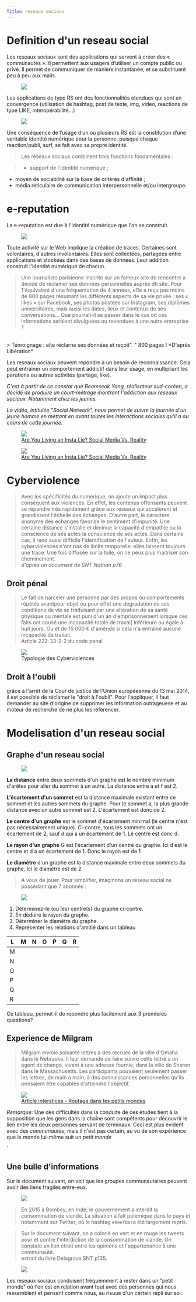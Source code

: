 ```yaml
---
Title: reseaux sociaux
---
```


# Definition d'un reseau social

Les reseaux sociaux sont des applications qui servent à créer des « communautés ». Il permettent aux usagers d’utiliser un compte public ou privé. 
Il permet de communiquer de manière instantanée, et se substituent peu à peu aux mails. 

<figure>

  <img src="../images/rs6.png">

</figure>

Les applications de type RS ont des fonctionnalités étendues qui sont en convergence (utilisation de hashtag, post de texte, img, video, reactions de type LIKE, interopérabilité…)

<figure>

  <img src="../images/rs5.png">

</figure>

Une conséquence de l’usage d’un ou plusieurs RS est la constitution d’une veritable identité numérique pour la personne, puisque chaque reaction/publi, surf, se fait avec sa propre identité.

> Les réseaux sociaux combinent trois fonctions fondamentales :

> - support de l'identité numérique ;
- moyen de sociabilité sur la base de critères d'affinité ; 
- média réticulaire de communication interpersonnelle et/ou intergroupe.

# e-reputation
La e-reputation est due à l'identité numérique que l'on se construit.

<figure>
  <div>
  <img src="../images/rs3.png">
 </div>
</figure>

Toute activité sur le Web implique la création de traces. Certaines sont volontaires, d'autres involontaires. Elles sont collectées, partagées entre applications et stockées dans des bases de données. Leur addition construit l'identité numérique de chacun.

> Une iournaliste parisienne inscrite sur un fameux site de rencontre a décidé de réclamer ses données personnelles auprès dti site.
Pour 1'équivalent d'une fréquentation de 4 années, el1e a reçu
pas moins de 800 pages résumant les différents aspects de sa vie privée : ses « likes » sur Facebook, ses photos postées sur Instagram, ses diplômes universitaires, mais aussi ies dates, lieux et contenus de ses conversations... Que pourrait-il se passer dans le cas oit
ces informations seraient divulguées ou revendues à une autre entreprise ?
<br>
> Ténroignage : elte réclarne ses données et reçoit". " 800 pages !
*D'après Libération*

Les reseaux sociaux peuvent repondre à un besoin de reconnaissance. Cela peut entrainer un comportement addictif dans leur usage, en multipliant les parutions ou autres activités (partage, like).

*C'est à partir de ce constat que Beomseok Yang, réalisateur sud-coréen, a décidé de produire un court-métrage montrant l'addiction aux réseaux sociaux. Notamment chez les jeunes.*

*La vidéo, intitulée "Social Network", nous permet de suivre la journée d'un jeune homme en mettant en avant toutes les interactions sociales qu'il a au cours de cette journée.*

<figure>
  <a href="https://youtu.be/QBHMO7PRqs0">
  <img src="../images/rs_video1.png">
  <figcaption>Are You Living an Insta Lie? Social Media Vs. Reality</figcaption></a>
</figure>

<figure>
  <a href="https://youtu.be/0EFHbruKEmw">
  <img src="../images/rs_video2.png">
  <figcaption>Are You Living an Insta Lie? Social Media Vs. Reality</figcaption></a>
</figure>

# Cyberviolence

> Avec Ies spécificités du numérique, on ajoute un impact plus conséquent aux violences. En effet, les contenus offensants peuvent se répandre très rapidement grâce aux reseaux qui accelerent et grandissent l'échelle des échanges. D'autre part, le caractere anonyme des echanges favorise le sentiment d'impunité. Une certaine distance s'installe et diminue la capacité d'empathie ou la conscience de ses actes
la conscience de ses actes.
Dans certains cas, il rend aussi difficile l'identification de l'auteur. Enfin, les cyberviolences n'ont pas de limite temporelle: elles laissent toujours une trace. Une fois diffusée sur la toile, on ne peux plus maitriser son cheminement.<br><i>d'après un document de SNT Nathan p76</i>

## Droit pénal
> Le fait de harceler une personne par des propos ou comportements répétés avantpour objet ou pour effet une dégradation de ses conditions de vie se traduisant par une altération de sa santé physique ou mentale est puni d'un an d'emprisonnement lorsque ces faits ont causé une incapacité totale de travai[ inférieure ou égale à huit jours. Ou et de 15 000 € d'amende si cela n'a entraîné aucune incapacité de travait.<br> Article 222-33-2-2 du code penal

<figure>

  <img src="../images/rs2.png">
 <figcaption>Typologie des Cyberviolences</figcaption>
</figure>

## Droit à l'oubli
grâce à l'arrêt de la Cour de justice de l'Union européeenne du 13 mai 2014, il est possible de réclamer le "droit à l'oubli". Pour l'appliquer, il faut demander au site d'origine de supprimer les information outrageuese et au moteur de recherche de ne plus les référencer.


# Modelisation d'un reseau social
## Graphe d'un reseau social
<figure>

  <img src="../images/rs8.png">

</figure>

**La distance** entre deux sommets d'un graphe est le nombre minimum d'arêtes pour aller du sommet à un autre. La distance entre a et f est 2.

**L'écartement d'un sommet** est la distance maximale existant entre ce sommet et les autres sommets du graphe. Pour le sommet a, la plus grande distance avec un autre sommet est 2. L'écartement est donc de 2.

**Le centre d'un graphe** est le sommet d'écartement minimal (le centre n'est pas nécessairement unique). Ci-contre, tous les sommets ont un écartement de 2, sauf d qui a un écartement de 1. Le centre est donc d.

**Le rayon d'un graphe** G est l'écartement d'un centre du graphe. Ici d est le centre et d a un écartement de 1. Donc le rayon est de 1

**Le diamètre** d'un graphe est la distance maximale entre deux sommets du graphe. Ici le diamètre est de 2.

> A vous de jouer. Pour simplifier, imaginons un réseau social ne possédant que 7 abonnés :

<figure>

  <img src="../images/rs9.png">

</figure>

1. Déterminez-le (ou les) centre(s) du graphe ci-contre.
2. En déduire le rayon du graphe.
3. Déterminer le diamètre du graphe.
4. Représenter les relations d'amitié dans un tableau

| L | M | N | O | P | Q | R |
| --- |--- | --- | --- | --- | --- | --- |
| M | |  |  |  |  |  |
| N | |  |  |  |  |  |
| O | |  |  |  |  |  |
| P | |  |  |  |  |  |
| Q | |  |  |  |  |  |
| R | |  |  |  |  |  |

Ce tableau, permet-il de repondre plus facilement aux 3 premieres questions?

## Experience de Milgram
> Milgram envoie soixante lettres à des recrues de la ville d'Omaha dans le Nebraska. Il leur demande de faire suivre cette lettre à un agent de change, vivant à une adresse fournie, dans la ville de Sharon dans le Massachusetts. Les participants pouvaient seulement passer les lettres, de main à main, à des connaissances personnelles qu'ils pensaient être capables d'atteindre l'objectif.

<figure>

  <img src="../images/rs10.gif">
<figcaption><a href="https://interstices.info/routage-dans-les-petits-mondes">Article interstices - Routage dans les petits mondes</a></figcaption>
</figure>

*Remarque*: Une des difficultés dans la conduite de ces études tient à la supposition que les gens dans la chaîne sont compétents pour découvrir le lien entre les deux personnes servant de terminaux. Ceci est plus evident avec des *communautés*, mais il n'est pas certain, au vu de son expérience que le monde lui-même suit un *petit monde*



`
## Une bulle d'informations
Sur le document suivant, on voit que les groupes communautaires peuvent avoir des liens fragiles entre-eux.

<figure>

  <img src="../images/rs7.png">

</figure>

> En 2015 à Bombey, en Inde, le gouvernement a interdit la consommation de viande. La situation a fait polemique dans le pays et notamment sur Twitter, où le hashtag `#BeefBar`a été largement repris.

> Sur le document suivant, on a colorié en vert et en rouge les tweets pour et contre l'interdiction de la consommation de viande. On constate un lien étroit entre les opinions et l'appartenance à une communauté.<br> extrait du livre Delagrave SNT p135.

<figure>

  <img src="../images/rs11.png">

</figure>

Les reseaux sociaux conduisent fréquemment à rester dans un "petit monde" où l'on est en relation avant tout avec des personnes qui nous ressemblent et pensent comme nous, au risuue d'un certain repli sur soi.

